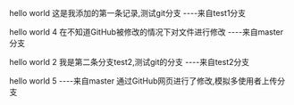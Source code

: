 hello world 
这是我添加的第一条记录,测试git分支 ----来自test1分支

hello world 4
在不知道GitHub被修改的情况下对文件进行修改 ----来自master分支

hello world 2
我是第二条分支test2,测试git的分支 ----来自test2分支



hello world 5 ----来自master
通过GitHub网页进行了修改,模拟多使用者上传分支 
